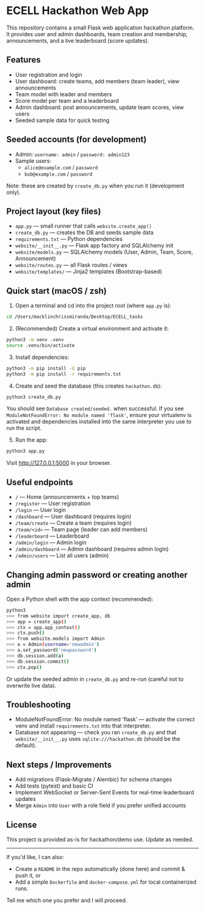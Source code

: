 # ECELL Hackathon Web App

This repository contains a small Flask web application hackathon platform.
It provides user and admin dashboards, team creation and membership, announcements, and a live leaderboard (score updates).

## Features

- User registration and login
- User dashboard: create teams, add members (team leader), view announcements
- Team model with leader and members
- Score model per team and a leaderboard
- Admin dashboard: post announcements, update team scores, view users
- Seeded sample data for quick testing

## Seeded accounts (for development)

- Admin: `username: admin` / `password: admin123`
- Sample users:
  - `alice@example.com` / `password`
  - `bob@example.com` / `password`

Note: these are created by `create_db.py` when you run it (development only).

## Project layout (key files)

- `app.py` — small runner that calls `website.create_app()`
- `create_db.py` — creates the DB and seeds sample data
- `requirements.txt` — Python dependencies
- `website/__init__.py` — Flask app factory and SQLAlchemy init
- `website/models.py` — SQLAlchemy models (User, Admin, Team, Score, Announcement)
- `website/routes.py` — all Flask routes / views
- `website/templates/` — Jinja2 templates (Bootstrap-based)

## Quick start (macOS / zsh)

1. Open a terminal and cd into the project root (where `app.py` is):

```bash
cd /Users/macklinchrissmiranda/Desktop/ECELL_tasks
```

2. (Recommended) Create a virtual environment and activate it:

```bash
python3 -m venv .venv
source .venv/bin/activate
```

3. Install dependencies:

```bash
python3 -m pip install -U pip
python3 -m pip install -r requirements.txt
```

4. Create and seed the database (this creates `hackathon.db`):

```bash
python3 create_db.py
```

You should see `Database created/seeded.` when successful. If you see `ModuleNotFoundError: No module named 'flask'`, ensure your virtualenv is activated and dependencies installed into the same interpreter you use to run the script.

5. Run the app:

```bash
python3 app.py
```

Visit http://127.0.0.1:5000 in your browser.

## Useful endpoints

- `/` — Home (announcements + top teams)
- `/register` — User registration
- `/login` — User login
- `/dashboard` — User dashboard (requires login)
- `/team/create` — Create a team (requires login)
- `/team/<id>` — Team page (leader can add members)
- `/leaderboard` — Leaderboard
- `/admin/login` — Admin login
- `/admin/dashboard` — Admin dashboard (requires admin login)
- `/admin/users` — List all users (admin)

## Changing admin password or creating another admin

Open a Python shell with the app context (recommended):

```bash
python3
>>> from website import create_app, db
>>> app = create_app()
>>> ctx = app.app_context()
>>> ctx.push()
>>> from website.models import Admin
>>> a = Admin(username='newadmin')
>>> a.set_password('newpassword')
>>> db.session.add(a)
>>> db.session.commit()
>>> ctx.pop()
```

Or update the seeded admin in `create_db.py` and re-run (careful not to overwrite live data).

## Troubleshooting

- ModuleNotFoundError: No module named 'flask' — activate the correct venv and install `requirements.txt` into that interpreter.
- Database not appearing — check you ran `create_db.py` and that `website/__init__.py` uses `sqlite:///hackathon.db` (should be the default).

## Next steps / Improvements

- Add migrations (Flask-Migrate / Alembic) for schema changes
- Add tests (pytest) and basic CI
- Implement WebSocket or Server-Sent Events for real-time leaderboard updates
- Merge `Admin` into `User` with a role field if you prefer unified accounts

## License

This project is provided as-is for hackathon/demo use. Update as needed.

---

If you'd like, I can also:
- Create a `README` in the repo automatically (done here) and commit & push it, or
- Add a simple `Dockerfile` and `docker-compose.yml` for local containerized runs.

Tell me which one you prefer and I will proceed.
